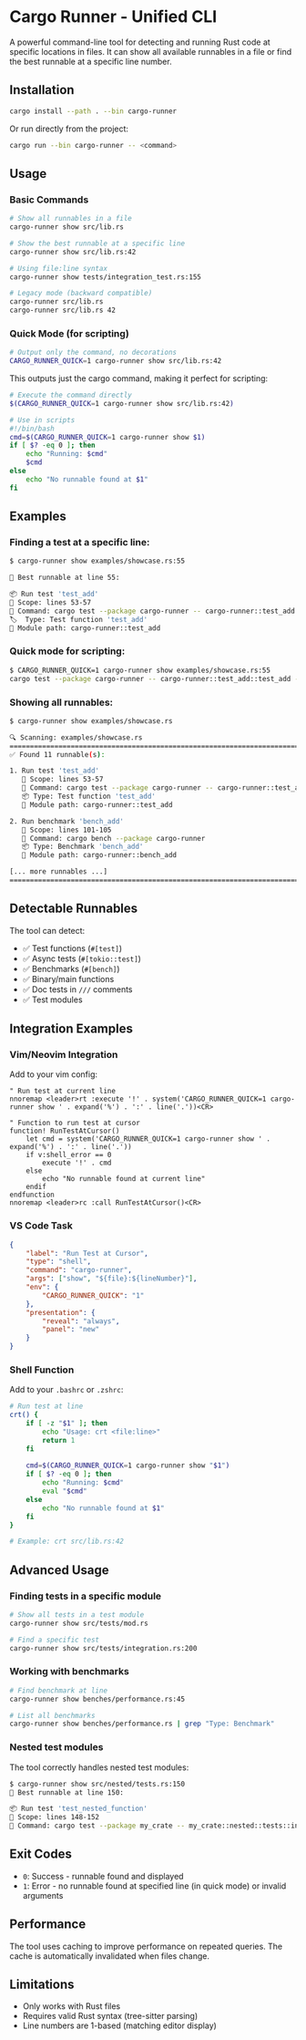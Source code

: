# Cargo Runner - Unified CLI

A powerful command-line tool for detecting and running Rust code at specific locations in files. It can show all available runnables in a file or find the best runnable at a specific line number.

## Installation

```bash
cargo install --path . --bin cargo-runner
```

Or run directly from the project:

```bash
cargo run --bin cargo-runner -- <command>
```

## Usage

### Basic Commands

```bash
# Show all runnables in a file
cargo-runner show src/lib.rs

# Show the best runnable at a specific line
cargo-runner show src/lib.rs:42

# Using file:line syntax
cargo-runner show tests/integration_test.rs:155

# Legacy mode (backward compatible)
cargo-runner src/lib.rs
cargo-runner src/lib.rs 42
```

### Quick Mode (for scripting)

```bash
# Output only the command, no decorations
CARGO_RUNNER_QUICK=1 cargo-runner show src/lib.rs:42
```

This outputs just the cargo command, making it perfect for scripting:

```bash
# Execute the command directly
$(CARGO_RUNNER_QUICK=1 cargo-runner show src/lib.rs:42)

# Use in scripts
#!/bin/bash
cmd=$(CARGO_RUNNER_QUICK=1 cargo-runner show $1)
if [ $? -eq 0 ]; then
    echo "Running: $cmd"
    $cmd
else
    echo "No runnable found at $1"
fi
```

## Examples

### Finding a test at a specific line:

```bash
$ cargo-runner show examples/showcase.rs:55

🎯 Best runnable at line 55:

📦 Run test 'test_add'
📏 Scope: lines 53-57
🚀 Command: cargo test --package cargo-runner -- cargo-runner::test_add::test_add --exact
🏷️  Type: Test function 'test_add'
📁 Module path: cargo-runner::test_add
```

### Quick mode for scripting:

```bash
$ CARGO_RUNNER_QUICK=1 cargo-runner show examples/showcase.rs:55
cargo test --package cargo-runner -- cargo-runner::test_add::test_add --exact
```

### Showing all runnables:

```bash
$ cargo-runner show examples/showcase.rs

🔍 Scanning: examples/showcase.rs
================================================================================
✅ Found 11 runnable(s):

1. Run test 'test_add'
   📏 Scope: lines 53-57
   🚀 Command: cargo test --package cargo-runner -- cargo-runner::test_add --exact
   📦 Type: Test function 'test_add'
   📁 Module path: cargo-runner::test_add

2. Run benchmark 'bench_add'
   📏 Scope: lines 101-105
   🚀 Command: cargo bench --package cargo-runner
   📦 Type: Benchmark 'bench_add'
   📁 Module path: cargo-runner::bench_add

[... more runnables ...]
================================================================================
```

## Detectable Runnables

The tool can detect:
- ✅ Test functions (`#[test]`)
- ✅ Async tests (`#[tokio::test]`)
- ✅ Benchmarks (`#[bench]`)
- ✅ Binary/main functions
- ✅ Doc tests in `///` comments
- ✅ Test modules

## Integration Examples

### Vim/Neovim Integration

Add to your vim config:

```vim
" Run test at current line
nnoremap <leader>rt :execute '!' . system('CARGO_RUNNER_QUICK=1 cargo-runner show ' . expand('%') . ':' . line('.'))<CR>

" Function to run test at cursor
function! RunTestAtCursor()
    let cmd = system('CARGO_RUNNER_QUICK=1 cargo-runner show ' . expand('%') . ':' . line('.'))
    if v:shell_error == 0
        execute '!' . cmd
    else
        echo "No runnable found at current line"
    endif
endfunction
nnoremap <leader>rc :call RunTestAtCursor()<CR>
```

### VS Code Task

```json
{
    "label": "Run Test at Cursor",
    "type": "shell",
    "command": "cargo-runner",
    "args": ["show", "${file}:${lineNumber}"],
    "env": {
        "CARGO_RUNNER_QUICK": "1"
    },
    "presentation": {
        "reveal": "always",
        "panel": "new"
    }
}
```

### Shell Function

Add to your `.bashrc` or `.zshrc`:

```bash
# Run test at line
crt() {
    if [ -z "$1" ]; then
        echo "Usage: crt <file:line>"
        return 1
    fi
    
    cmd=$(CARGO_RUNNER_QUICK=1 cargo-runner show "$1")
    if [ $? -eq 0 ]; then
        echo "Running: $cmd"
        eval "$cmd"
    else
        echo "No runnable found at $1"
    fi
}

# Example: crt src/lib.rs:42
```

## Advanced Usage

### Finding tests in a specific module

```bash
# Show all tests in a test module
cargo-runner show src/tests/mod.rs

# Find a specific test
cargo-runner show src/tests/integration.rs:200
```

### Working with benchmarks

```bash
# Find benchmark at line
cargo-runner show benches/performance.rs:45

# List all benchmarks
cargo-runner show benches/performance.rs | grep "Type: Benchmark"
```

### Nested test modules

The tool correctly handles nested test modules:

```bash
$ cargo-runner show src/nested/tests.rs:150
🎯 Best runnable at line 150:

📦 Run test 'test_nested_function'
📏 Scope: lines 148-152
🚀 Command: cargo test --package my_crate -- my_crate::nested::tests::inner::test_nested_function --exact
```

## Exit Codes

- `0`: Success - runnable found and displayed
- `1`: Error - no runnable found at specified line (in quick mode) or invalid arguments

## Performance

The tool uses caching to improve performance on repeated queries. The cache is automatically invalidated when files change.

## Limitations

- Only works with Rust files
- Requires valid Rust syntax (tree-sitter parsing)
- Line numbers are 1-based (matching editor display)